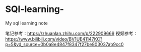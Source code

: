 # SQl-learning-
My sql learning note


笔记参考：https://zhuanlan.zhihu.com/p/222909669
视频参考：https://www.bilibili.com/video/BV1UE41147KC?p=5&vd_source=0b0a8e4847f8347f27be803037ab9cc0
